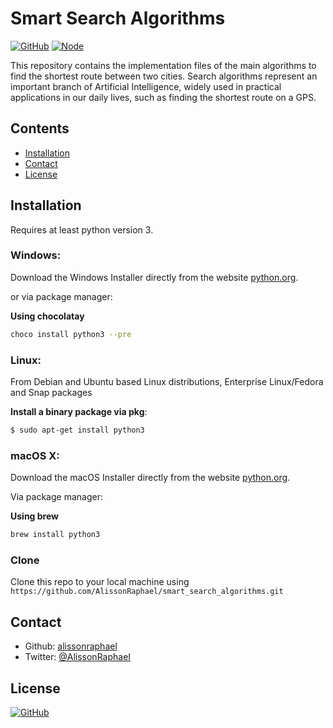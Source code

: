 # Smart Search Algorithms

[![GitHub](https://img.shields.io/github/license/AlissonRaphael/statistics_for_data_science_and_machine_learning)](https://github.com/AlissonRaphael/smart_search_algorithms/blob/main/LICENSE)
[![Node](https://img.shields.io/badge/Node.js-8.5.0-1abc9c.svg)](https://nodejs.org/en/)

This repository contains the implementation files of the main algorithms to find the shortest route between two cities. Search algorithms represent an important branch of Artificial Intelligence, widely used in practical applications in our daily lives, such as finding the shortest route on a GPS.


## Contents
- [Installation](#installation)
- [Contact](#contact)
- [License](#license)


## Installation
Requires at least python version 3.

### Windows:

Download the Windows Installer directly from the website [python.org](https://www.python.org/downloads/windows/).

or via package manager:

__Using chocolatay__
```sh
choco install python3 --pre
```

### Linux:

From Debian and Ubuntu based Linux distributions, Enterprise Linux/Fedora and Snap packages

__Install a binary package via pkg__:
```sh
$ sudo apt-get install python3
```

### macOS X:

Download the macOS Installer directly from the website [python.org](https://www.python.org/downloads/mac-osx/).

Via package manager:

__Using brew__
```sh
brew install python3
```


### Clone

Clone this repo to your local machine using `https://github.com/AlissonRaphael/smart_search_algorithms.git`

## Contact
- Github: [alissonraphael](https://gist.github.com/AlissonRaphael)
- Twitter: [@AlissonRaphaeI](@AlissonRaphaeI)

## License

[![GitHub](https://img.shields.io/github/license/AlissonRaphael/statistics_for_data_science_and_machine_learning)](https://github.com/AlissonRaphael/smart_search_algorithms/blob/main/LICENSE)
